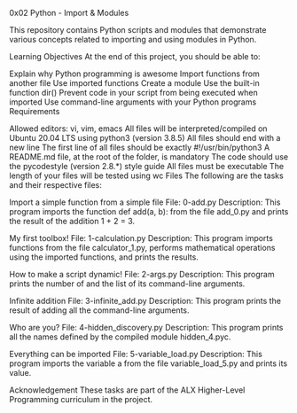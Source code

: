 0x02 Python - Import & Modules

This repository contains Python scripts and modules that demonstrate various concepts related to importing and using modules in Python.

Learning Objectives At the end of this project, you should be able to:

Explain why Python programming is awesome
Import functions from another file
Use imported functions
Create a module
Use the built-in function dir()
Prevent code in your script from being executed when imported
Use command-line arguments with your Python programs
Requirements

Allowed editors: vi, vim, emacs
All files will be interpreted/compiled on Ubuntu 20.04 LTS using python3 (version 3.8.5)
All files should end with a new line
The first line of all files should be exactly #!/usr/bin/python3
A README.md file, at the root of the folder, is mandatory
The code should use the pycodestyle (version 2.8.*) style guide
All files must be executable
The length of your files will be tested using wc
Files The following are the tasks and their respective files:

Import a simple function from a simple file File: 0-add.py Description: This program imports the function def add(a, b): from the file add_0.py and prints the result of the addition 1 + 2 = 3.

My first toolbox! File: 1-calculation.py Description: This program imports functions from the file calculator_1.py, performs mathematical operations using the imported functions, and prints the results.

How to make a script dynamic! File: 2-args.py Description: This program prints the number of and the list of its command-line arguments.

Infinite addition File: 3-infinite_add.py Description: This program prints the result of adding all the command-line arguments.

Who are you? File: 4-hidden_discovery.py Description: This program prints all the names defined by the compiled module hidden_4.pyc.

Everything can be imported File: 5-variable_load.py Description: This program imports the variable a from the file variable_load_5.py and prints its value.

Acknowledgement These tasks are part of the ALX Higher-Level Programming curriculum in the project.
